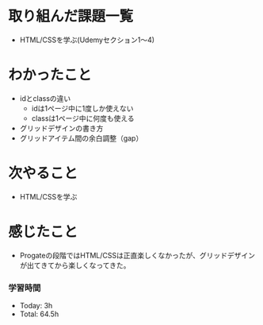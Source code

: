 # 取り組んだ課題一覧
- HTML/CSSを学ぶ(Udemyセクション1～4)

# わかったこと
- idとclassの違い
  - idは1ページ中に1度しか使えない
  - classは1ページ中に何度も使える
- グリッドデザインの書き方
- グリッドアイテム間の余白調整（gap）
 
# 次やること
- HTML/CSSを学ぶ

# 感じたこと
- Progateの段階ではHTML/CSSは正直楽しくなかったが、グリッドデザインが出てきてから楽しくなってきた。

### 学習時間
- Today: 3h
- Total: 64.5h